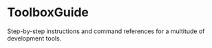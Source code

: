 # ToolboxGuide
Step-by-step instructions and command references for a multitude of development tools.
